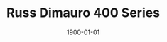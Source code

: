 ---
title: Russ Dimauro 400 Series
date: 1900-01-01
# description: Ea vis perpetua complectitur, te nec molestiae adversarium. Corpora nominati mediocritatem te sea, no purto periculis mei. Ut nec quod intellegat, ut tation quaeque vim. His vocent appetere ut, duo in choro instructior.
thumb: /assets/images/photo-gallery/blog--RDimauro3.jpg
image: /assets/images/photo-gallery/blog--RDimauro3.jpg
angler-name: Russ Dimauro
# angler-links: 
#     website: a-url-goes-here
#     twitter: a-url-goes-here
#     facebook: a-url-goes-here
#     instagram: a-url-goes-here
#     pinterest: a-url-goes-here

reel-type: spinning
reel-series: 500

# location: Someplace, United States
# fish: Some Big Fish
# fish-length: 49 in.
# fish-weight: 78 lbs.
---